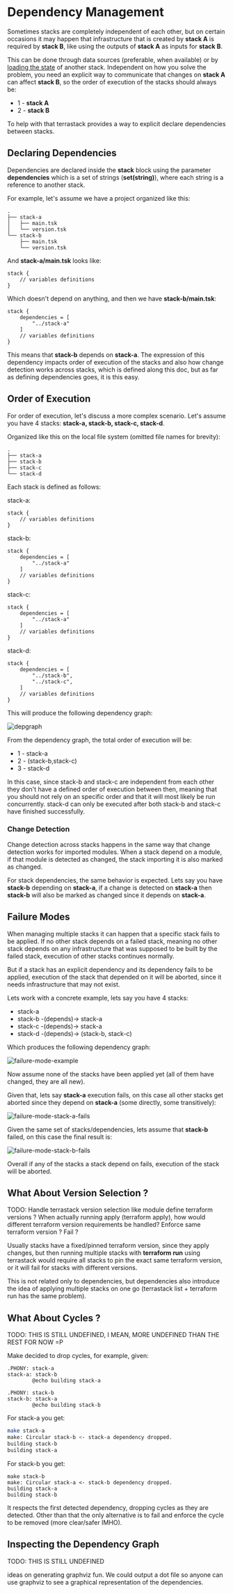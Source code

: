 # Dependency Management

Sometimes stacks are completely independent of each other, but on
certain occasions it may happen that infrastructure that is created
by **stack A** is required by **stack B**, like using the outputs
of **stack A** as inputs for **stack B**.

This can be done through data sources (preferable, when available) or
by [loading the state](https://www.terraform.io/docs/language/state/remote-state-data.html)
of another stack. Independent on how you solve the problem, you need
an explicit way to communicate that changes on **stack A** can affect
**stack B**, so the order of execution of the stacks should always be:

* 1 - **stack A**
* 2 - **stack B**

To help with that terrastack provides a way to explicit declare
dependencies between stacks.

## Declaring Dependencies

Dependencies are declared inside the **stack** block using the
parameter **dependencies** which is a set of strings (**set(string)**),
where each string is a reference to another stack.

For example, let's assume we have a project organized like this:

```
.
├── stack-a
│   ├── main.tsk
│   └── version.tsk
└── stack-b
    ├── main.tsk
    └── version.tsk
```

And **stack-a/main.tsk** looks like:

```
stack {
    // variables definitions
}
```

Which doesn't depend on anything,
and then we have **stack-b/main.tsk**:

```
stack {
    dependencies = [
        "../stack-a"
    ]
    // variables definitions
}
```

This means that **stack-b** depends on **stack-a**.
The expression of this dependency impacts order of
execution of the stacks and also how change detection
works across stacks, which is defined along this doc,
but as far as defining dependencies goes, it is this easy.

## Order of Execution

For order of execution, let's discuss a more complex scenario.
Let's assume you have 4 stacks: **stack-a, stack-b, stack-c, stack-d**.

Organized like this on the local file system (omitted file names
for brevity):

```
.
├── stack-a
├── stack-b
├── stack-c
└── stack-d
```

Each stack is defined as follows:

stack-a:
```
stack {
    // variables definitions
}
```

stack-b:
```
stack {
    dependencies = [
        "../stack-a"
    ]
    // variables definitions
}
```

stack-c:
```
stack {
    dependencies = [
        "../stack-a"
    ]
    // variables definitions
}
```

stack-d:
```
stack {
    dependencies = [
        "../stack-b",
        "../stack-c",
    ]
    // variables definitions
}
```

This will produce the following dependency graph:

![depgraph](./graphs/depgraph.svg)

From the dependency graph, the total order of execution will be:

* 1 - stack-a
* 2 - (stack-b,stack-c)
* 3 - stack-d

In this case, since stack-b and stack-c are independent from
each other they don't have a defined order of execution between
then, meaning that you should not rely on an specific order and that it
will most likely be run concurrently. stack-d can only be
executed after both stack-b and stack-c have finished successfully.

### Change Detection

Change detection across stacks happens in the same way that change
detection works for imported modules. When a stack depend on a module,
if that module is detected as changed, the stack importing it is also
marked as changed.

For stack dependencies, the same behavior is expected. Lets say you
have **stack-b** depending on **stack-a**, if a change is detected
on **stack-a** then **stack-b** will also be marked as changed since
it depends on **stack-a**.

## Failure Modes

When managing multiple stacks it can happen that a specific
stack fails to be applied. If no other stack depends on a failed stack,
meaning no other stack depends on any infrastructure that was
supposed to be built by the failed stack, execution of other stacks
continues normally.

But if a stack has an explicit dependency and its dependency
fails to be applied, execution of the stack that depended on it
will be aborted, since it needs infrastructure that may not exist.

Lets work with a concrete example, lets say you have 4 stacks:

* stack-a
* stack-b -(depends)-> stack-a
* stack-c -(depends)-> stack-a
* stack-d -(depends)-> (stack-b, stack-c)

Which produces the following dependency graph:

![failure-mode-example](./graphs/failure-mode-example.svg)

Now assume none of the stacks have been applied yet
(all of them have changed, they are all new).

Given that, lets say **stack-a** execution fails, on
this case all other stacks get aborted since they depend
on **stack-a** (some directly, some transitively):

![failure-mode-stack-a-fails](./graphs/failure-mode-stack-a-fails.svg)

Given the same set of stacks/dependencies, lets assume that
**stack-b** failed, on this case the final result is:

![failure-mode-stack-b-fails](./graphs/failure-mode-stack-b-fails.svg)

Overall if any of the stacks a stack depend on fails, execution of the
stack will be aborted.


## What About Version Selection ?

TODO: Handle terrastack version selection like module define terraform versions ?
When actually running apply (terraform apply), how would different terraform
version requirements be handled? Enforce same terraform version ? Fail ?

Usually stacks have a fixed/pinned terraform version, since they apply changes,
but then running multiple stacks with **terraform run** using
terrastack would require all stacks to pin the exact same terraform version,
or it will fail for stacks with different versions.

This is not related only to dependencies, but dependencies also introduce the
idea of applying multiple stacks on one go (terrastack list + terraform run
has the same problem).


## What About Cycles ?

TODO: THIS IS STILL UNDEFINED, I MEAN, MORE UNDEFINED THAN THE REST FOR NOW =P

Make decided to drop cycles, for example, given:

```
.PHONY: stack-a
stack-a: stack-b
        @echo building stack-a

.PHONY: stack-b
stack-b: stack-a
        @echo building stack-b
```

For stack-a you get:

```sh
make stack-a
make: Circular stack-b <- stack-a dependency dropped.
building stack-b
building stack-a
```

For stack-b you get:

```
make stack-b
make: Circular stack-a <- stack-b dependency dropped.
building stack-a
building stack-b
```

It respects the first detected dependency, dropping cycles as they
are detected. Other than that the only alternative is to fail
and enforce the cycle to be removed (more clear/safer IMHO).


## Inspecting the Dependency Graph

TODO: THIS IS STILL UNDEFINED

ideas on generating graphviz fun. We could output
a dot file so anyone can use graphviz to see a graphical
representation of the dependencies.
